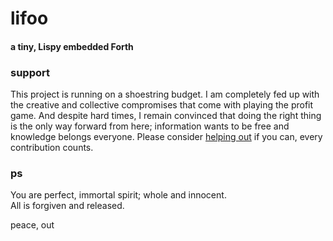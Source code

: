 # lifoo
#### a tiny, Lispy embedded Forth

### support
This project is running on a shoestring budget. I am completely fed up with the creative and collective compromises that come with playing the profit game. And despite hard times, I remain convinced that doing the right thing is the only way forward from here; information wants to be free and knowledge belongs everyone. Please consider [helping out](https://www.paypal.me/c4life) if you can, every contribution counts.

### ps
You are perfect, immortal spirit; whole and innocent.<br/>
All is forgiven and released.

peace, out<br/>

